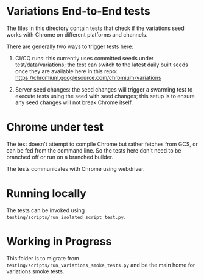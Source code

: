 # Variations End-to-End tests

The files in this directory contain tests that check if the variations seed
works with Chrome on different platforms and channels.

There are generally two ways to trigger tests here:

1) CI/CQ runs: this currently uses committed seeds under test/data/variations;
the test can switch to the latest daily built seeds once they are available
here in this repo: https://chromium.googlesource.com/chromium-variations

2) Server seed changes: the seed changes will trigger a swarming test to
execute tests using the seed with seed changes; this setup is to ensure any
seed changes will not break Chrome itself.

# Chrome under test

The test doesn't attempt to compile Chrome but rather fetches from GCS, or can
be fed from the command line. So the tests here don't need to be branched off
or run on a branched builder.

The tests communicates with Chrome using webdriver.

# Running locally

The tests can be invoked using `testing/scripts/run_isolated_script_test.py`.

# Working in Progress

This folder is to migrate from `testing/scripts/run_variations_smoke_tests.py`
and be the main home for variations smoke tests.
